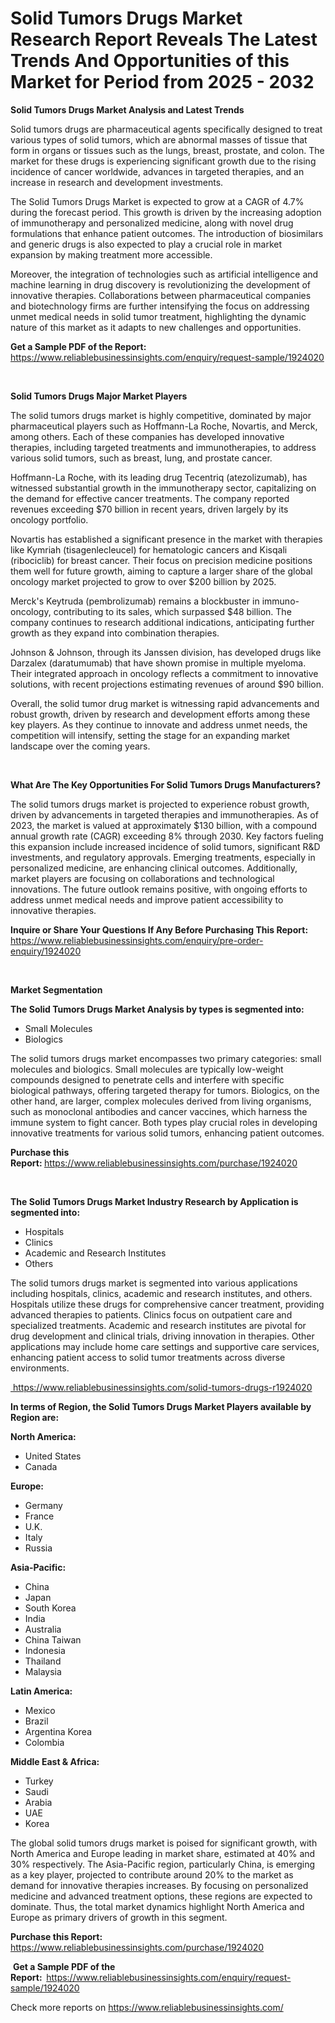 <p><h1>Solid Tumors Drugs Market Research Report Reveals The Latest Trends And Opportunities of this Market for Period from 2025 - 2032</h1></p><p><strong>Solid Tumors Drugs Market Analysis and Latest Trends</strong></p>
<p><p>Solid tumors drugs are pharmaceutical agents specifically designed to treat various types of solid tumors, which are abnormal masses of tissue that form in organs or tissues such as the lungs, breast, prostate, and colon. The market for these drugs is experiencing significant growth due to the rising incidence of cancer worldwide, advances in targeted therapies, and an increase in research and development investments. </p><p>The Solid Tumors Drugs Market is expected to grow at a CAGR of 4.7% during the forecast period. This growth is driven by the increasing adoption of immunotherapy and personalized medicine, along with novel drug formulations that enhance patient outcomes. The introduction of biosimilars and generic drugs is also expected to play a crucial role in market expansion by making treatment more accessible.</p><p>Moreover, the integration of technologies such as artificial intelligence and machine learning in drug discovery is revolutionizing the development of innovative therapies. Collaborations between pharmaceutical companies and biotechnology firms are further intensifying the focus on addressing unmet medical needs in solid tumor treatment, highlighting the dynamic nature of this market as it adapts to new challenges and opportunities.</p></p>
<p><strong>Get a Sample PDF of the Report:&nbsp;</strong> <a href="https://www.reliablebusinessinsights.com/enquiry/request-sample/1924020?utm_campaign=2224&utm_medium=2&utm_source=Github&utm_content=ia&utm_term=28032025&utm_id=solid-tumors-drugs">https://www.reliablebusinessinsights.com/enquiry/request-sample/1924020</a></p>
<p>&nbsp;</p>
<p><strong>Solid Tumors Drugs Major Market Players</strong></p>
<p><p>The solid tumors drugs market is highly competitive, dominated by major pharmaceutical players such as Hoffmann-La Roche, Novartis, and Merck, among others. Each of these companies has developed innovative therapies, including targeted treatments and immunotherapies, to address various solid tumors, such as breast, lung, and prostate cancer.</p><p>Hoffmann-La Roche, with its leading drug Tecentriq (atezolizumab), has witnessed substantial growth in the immunotherapy sector, capitalizing on the demand for effective cancer treatments. The company reported revenues exceeding $70 billion in recent years, driven largely by its oncology portfolio.</p><p>Novartis has established a significant presence in the market with therapies like Kymriah (tisagenlecleucel) for hematologic cancers and Kisqali (ribociclib) for breast cancer. Their focus on precision medicine positions them well for future growth, aiming to capture a larger share of the global oncology market projected to grow to over $200 billion by 2025.</p><p>Merck's Keytruda (pembrolizumab) remains a blockbuster in immuno-oncology, contributing to its sales, which surpassed $48 billion. The company continues to research additional indications, anticipating further growth as they expand into combination therapies.</p><p>Johnson & Johnson, through its Janssen division, has developed drugs like Darzalex (daratumumab) that have shown promise in multiple myeloma. Their integrated approach in oncology reflects a commitment to innovative solutions, with recent projections estimating revenues of around $90 billion.</p><p>Overall, the solid tumor drug market is witnessing rapid advancements and robust growth, driven by research and development efforts among these key players. As they continue to innovate and address unmet needs, the competition will intensify, setting the stage for an expanding market landscape over the coming years.</p></p>
<p>&nbsp;</p>
<p><strong>What Are The Key Opportunities For Solid Tumors Drugs Manufacturers?</strong></p>
<p><p>The solid tumors drugs market is projected to experience robust growth, driven by advancements in targeted therapies and immunotherapies. As of 2023, the market is valued at approximately $130 billion, with a compound annual growth rate (CAGR) exceeding 8% through 2030. Key factors fueling this expansion include increased incidence of solid tumors, significant R&D investments, and regulatory approvals. Emerging treatments, especially in personalized medicine, are enhancing clinical outcomes. Additionally, market players are focusing on collaborations and technological innovations. The future outlook remains positive, with ongoing efforts to address unmet medical needs and improve patient accessibility to innovative therapies.</p></p>
<p><strong>Inquire or Share Your Questions If Any Before Purchasing This Report:</strong> <a href="https://www.reliablebusinessinsights.com/enquiry/pre-order-enquiry/1924020?utm_campaign=2224&utm_medium=2&utm_source=Github&utm_content=ia&utm_term=28032025&utm_id=solid-tumors-drugs">https://www.reliablebusinessinsights.com/enquiry/pre-order-enquiry/1924020</a></p>
<p>&nbsp;</p>
<p><strong>Market Segmentation</strong></p>
<p><strong>The Solid Tumors Drugs Market Analysis by types is segmented into:</strong></p>
<p><ul><li>Small Molecules</li><li>Biologics</li></ul></p>
<p><p>The solid tumors drugs market encompasses two primary categories: small molecules and biologics. Small molecules are typically low-weight compounds designed to penetrate cells and interfere with specific biological pathways, offering targeted therapy for tumors. Biologics, on the other hand, are larger, complex molecules derived from living organisms, such as monoclonal antibodies and cancer vaccines, which harness the immune system to fight cancer. Both types play crucial roles in developing innovative treatments for various solid tumors, enhancing patient outcomes.</p></p>
<p><strong>Purchase this Report:&nbsp;</strong><a href="https://www.reliablebusinessinsights.com/purchase/1924020?utm_campaign=2224&utm_medium=2&utm_source=Github&utm_content=ia&utm_term=28032025&utm_id=solid-tumors-drugs">https://www.reliablebusinessinsights.com/purchase/1924020</a></p>
<p>&nbsp;</p>
<p><strong>The Solid Tumors Drugs Market Industry Research by Application is segmented into:</strong></p>
<p><ul><li>Hospitals</li><li>Clinics</li><li>Academic and Research Institutes</li><li>Others</li></ul></p>
<p><p>The solid tumors drugs market is segmented into various applications including hospitals, clinics, academic and research institutes, and others. Hospitals utilize these drugs for comprehensive cancer treatment, providing advanced therapies to patients. Clinics focus on outpatient care and specialized treatments. Academic and research institutes are pivotal for drug development and clinical trials, driving innovation in therapies. Other applications may include home care settings and supportive care services, enhancing patient access to solid tumor treatments across diverse environments.</p></p>
<p><a href="https://www.reliablebusinessinsights.com/solid-tumors-drugs-r1924020?utm_campaign=2224&utm_medium=2&utm_source=Github&utm_content=ia&utm_term=28032025&utm_id=solid-tumors-drugs">&nbsp;https://www.reliablebusinessinsights.com/solid-tumors-drugs-r1924020</a></p>
<p><strong>In terms of Region, the Solid Tumors Drugs Market Players available by Region are:</strong></p>
<p>
    <p> <strong> North America: </strong>
        <ul>
            <li>United States</li>
            <li>Canada</li>
        </ul>
        </p> 
    <p> <strong> Europe: </strong>
        <ul>
            <li>Germany</li>
            <li>France</li>
            <li>U.K.</li>
            <li>Italy</li>
            <li>Russia</li>
        </ul>
        </p> 
    <p> <strong> Asia-Pacific: </strong>
        <ul>
            <li>China</li>
            <li>Japan</li>
            <li>South Korea</li>
            <li>India</li>
            <li>Australia</li>
            <li>China Taiwan</li>
            <li>Indonesia</li>
            <li>Thailand</li>
            <li>Malaysia</li>
        </ul>
        </p> 
    <p> <strong> Latin America: </strong>
        <ul>
            <li>Mexico</li>
            <li>Brazil</li>
            <li>Argentina Korea</li>
            <li>Colombia</li>
        </ul>
        </p> 
    <p> <strong> Middle East & Africa: </strong>
        <ul>
            <li>Turkey</li>
            <li>Saudi</li>
            <li>Arabia</li>
            <li>UAE</li>
            <li>Korea</li>
        </ul>
    </p>
    </p>
<p><p>The global solid tumors drugs market is poised for significant growth, with North America and Europe leading in market share, estimated at 40% and 30% respectively. The Asia-Pacific region, particularly China, is emerging as a key player, projected to contribute around 20% to the market as demand for innovative therapies increases. By focusing on personalized medicine and advanced treatment options, these regions are expected to dominate. Thus, the total market dynamics highlight North America and Europe as primary drivers of growth in this segment.</p></p>
<p><strong>Purchase this Report: </strong><a href="https://www.reliablebusinessinsights.com/purchase/1924020?utm_campaign=2224&utm_medium=2&utm_source=Github&utm_content=ia&utm_term=28032025&utm_id=solid-tumors-drugs">https://www.reliablebusinessinsights.com/purchase/1924020</a></p>
<p>&nbsp;<strong>Get a Sample PDF of the Report:&nbsp;&nbsp;</strong><a href="https://www.reliablebusinessinsights.com/enquiry/request-sample/1924020?utm_campaign=2224&utm_medium=2&utm_source=Github&utm_content=ia&utm_term=28032025&utm_id=solid-tumors-drugs">https://www.reliablebusinessinsights.com/enquiry/request-sample/1924020</a></p>
<p><strong></strong></p>
<p>Check more reports on <a href="https://www.reliablebusinessinsights.com/?utm_campaign=2224&utm_medium=2&utm_source=Github&utm_content=ia&utm_term=28032025&utm_id=solid-tumors-drugs">https://www.reliablebusinessinsights.com/</a></p>